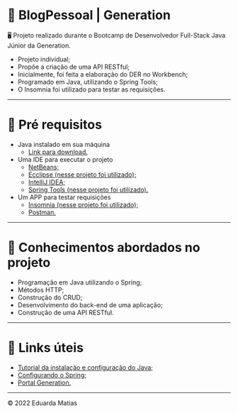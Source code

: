 #  💖 BlogPessoal | Generation

🖥 Projeto realizado durante o Bootcamp de Desenvolvedor Full-Stack Java Júnior da Generation.
 - Projeto indívidual;
 - Propõe a criação de uma API RESTful;
 - Inicialmente, foi feita a elaboração do DER no Workbench;
 - Programado em Java, utilizando o Spring Tools;
 - O Insomnia foi utilizado para testar as requisições.
---
# 🎯 Pré requisitos
 - Java instalado em sua máquina 
    - [Link para download.](https://www.java.com/pt-BR/)
 - Uma IDE para executar o projeto
    - [NetBeans;](https://netbeans.apache.org/download/index.html/)
    - [Ecclipse (nesse projeto foi utilizado);](https://www.eclipse.org/downloads/packages/)
    - [IntelliJ IDEA;](https://www.jetbrains.com/pt-br/idea/)
    - [Spring Tools (nesse projeto foi utilizado).](https://spring.io/tools)
  - Um APP para testar requisições 
    - [Insomnia (nesse projeto foi utilizado);](https://insomnia.rest/download)
    - [Postman.](https://www.postman.com/)

---
# 📖 Conhecimentos abordados no projeto
 - Programação em Java utilizando o Spring;
 - Métodos HTTP;
 - Construção do CRUD;
 - Desenvolvimento do back-end de uma aplicação;
 - Construção de uma API RESTful.

---

# 🚀 Links úteis
- [Tutorial da instalação e configuração do Java;](https://www.youtube.com/watch?v=Cq7gdAVPlF4)
- [Configurando o Spring;](https://www.youtube.com/watch?v=XnF7-tCxdcU)
- [Portal Generation.](https://brazil.generation.org/)


---
© 2022 Eduarda Matias
